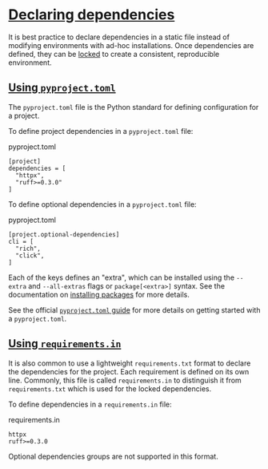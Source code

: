 # [Declaring dependencies](#declaring-dependencies)

It is best practice to declare dependencies in a static file instead of modifying environments with ad-hoc installations. Once dependencies are defined, they can be [locked](../compile/) to create a consistent, reproducible environment.

## [Using `pyproject.toml`](#using-pyprojecttoml)

The `pyproject.toml` file is the Python standard for defining configuration for a project.

To define project dependencies in a `pyproject.toml` file:

pyproject.toml

```
[project]
dependencies = [
  "httpx",
  "ruff>=0.3.0"
]

```

To define optional dependencies in a `pyproject.toml` file:

pyproject.toml

```
[project.optional-dependencies]
cli = [
  "rich",
  "click",
]

```

Each of the keys defines an "extra", which can be installed using the `--extra` and `--all-extras` flags or `package[<extra>]` syntax. See the documentation on [installing packages](../packages/#installing-packages-from-files) for more details.

See the official [`pyproject.toml` guide](https://packaging.python.org/en/latest/guides/writing-pyproject-toml/) for more details on getting started with a `pyproject.toml`.

## [Using `requirements.in`](#using-requirementsin)

It is also common to use a lightweight `requirements.txt` format to declare the dependencies for the project. Each requirement is defined on its own line. Commonly, this file is called `requirements.in` to distinguish it from `requirements.txt` which is used for the locked dependencies.

To define dependencies in a `requirements.in` file:

requirements.in

```
httpx
ruff>=0.3.0

```

Optional dependencies groups are not supported in this format.
